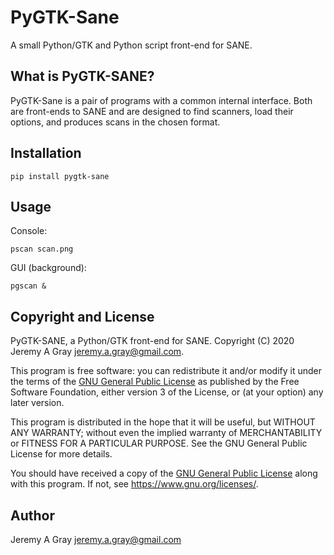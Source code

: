 # PyGTK-Sane

A small Python/GTK and Python script front-end for SANE.

## What is PyGTK-SANE?

PyGTK-Sane is a pair of programs with a common internal interface.  Both are front-ends to SANE and are designed to find scanners, load their options, and produces scans in the chosen format.

## Installation

```
pip install pygtk-sane
```

## Usage

Console:

```
pscan scan.png
```

GUI (background):

```
pgscan &
```

## Copyright and License

PyGTK-SANE, a Python/GTK front-end for SANE.
Copyright (C) 2020 Jeremy A Gray <jeremy.a.gray@gmail.com>.

This program is free software: you can redistribute it and/or modify
it under the terms of the [GNU General Public License](LICENSE) as
published by the Free Software Foundation, either version 3 of the
License, or (at your option) any later version.

This program is distributed in the hope that it will be useful, but
WITHOUT ANY WARRANTY; without even the implied warranty of
MERCHANTABILITY or FITNESS FOR A PARTICULAR PURPOSE.  See the GNU
General Public License for more details.

You should have received a copy of the [GNU General Public
License](LICENSE) along with this program.  If not, see
<https://www.gnu.org/licenses/>.

## Author

Jeremy A Gray <jeremy.a.gray@gmail.com>
